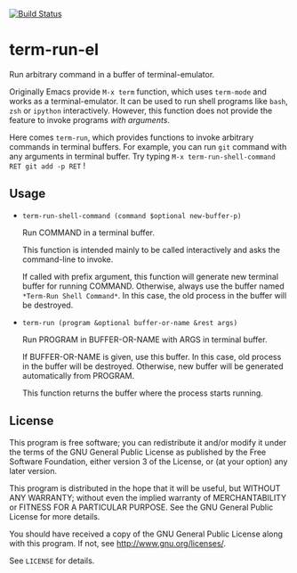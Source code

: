 [![Build Status](https://travis-ci.org/10sr/term-run-el.svg)](https://travis-ci.org/10sr/term-run-el)



term-run-el
===========

Run arbitrary command in a buffer of terminal-emulator.

Originally Emacs provide `M-x term` function, which uses `term-mode`
and works as a terminal-emulator.
It can be used to run shell programs like `bash`, `zsh` or `ipython`
interactively.
However, this function does not provide the feature to invoke programs *with
arguments*.

Here comes `term-run`, which provides functions to invoke arbitrary commands in
terminal buffers.
For example, you can run `git` command with any arguments in terminal buffer.
Try typing `M-x term-run-shell-command RET git add -p RET` !





Usage
-----


* `term-run-shell-command (command $optional new-buffer-p)`

  Run COMMAND in a terminal buffer.

  This function is intended mainly to be called interactively and
asks the command-line to invoke.

  If called with prefix argument, this function will generate new
terminal buffer for running COMMAND.  Otherwise, always use the buffer named
`*Term-Run Shell Command*`. In this case, the old process in the buffer will be
destroyed.



* `term-run (program &optional buffer-or-name &rest args)`

  Run PROGRAM in BUFFER-OR-NAME with ARGS in terminal buffer.

  If BUFFER-OR-NAME is given, use this buffer.  In this case, old process in
the buffer will be destroyed.  Otherwise, new buffer will be generated
automatically from PROGRAM.

  This function returns the buffer where the process starts running.




License
-------


This program is free software; you can redistribute it and/or modify
it under the terms of the GNU General Public License as published by
the Free Software Foundation, either version 3 of the License, or
(at your option) any later version.

This program is distributed in the hope that it will be useful,
but WITHOUT ANY WARRANTY; without even the implied warranty of
MERCHANTABILITY or FITNESS FOR A PARTICULAR PURPOSE.  See the
GNU General Public License for more details.

You should have received a copy of the GNU General Public License
along with this program.  If not, see <http://www.gnu.org/licenses/>.

See `LICENSE` for details.
